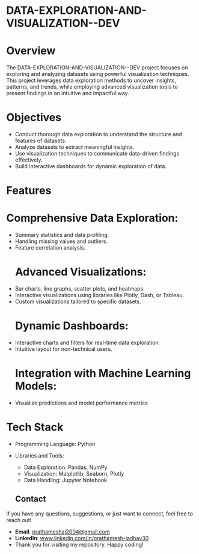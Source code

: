 # DATA-EXPLORATION-AND-VISUALIZATION--DEV
# Overview
The DATA-EXPLORATION-AND-VISUALIZATION--DEV project focuses on exploring and analyzing datasets using powerful visualization techniques. This project leverages data exploration methods to uncover insights, patterns, and trends, while employing advanced visualization tools to present findings in an intuitive and impactful way.

# Objectives
- Conduct thorough data exploration to understand the structure and features of datasets.
- Analyze datasets to extract meaningful insights.
- Use visualization techniques to communicate data-driven findings effectively.
- Build interactive dashboards for dynamic exploration of data.
# Features
  # Comprehensive Data Exploration:
- Summary statistics and data profiling.
- Handling missing values and outliers.
- Feature correlation analysis.
   # Advanced Visualizations:
- Bar charts, line graphs, scatter plots, and heatmaps.
- Interactive visualizations using libraries like Plotly, Dash, or Tableau.
- Custom visualizations tailored to specific datasets.
  # Dynamic Dashboards:
- Interactive charts and filters for real-time data exploration.
- Intuitive layout for non-technical users.
  # Integration with Machine Learning Models:
- Visualize predictions and model performance metrics 
# Tech Stack
- Programming Language: Python
- Libraries and Tools:
    -  Data Exploration: Pandas, NumPy
    -  Visualization: Matplotlib, Seaborn, Plotly
     - Data Handling: Jupyter Notebook

   ## Contact

If you have any questions, suggestions, or just want to connect, feel free to reach out!

- **Email**: prathameshaj2004@gmail.com
- **LinkedIn**: www.linkedin.com/in/prathamesh-jadhav30
- Thank you for visiting my repository. Happy coding!


